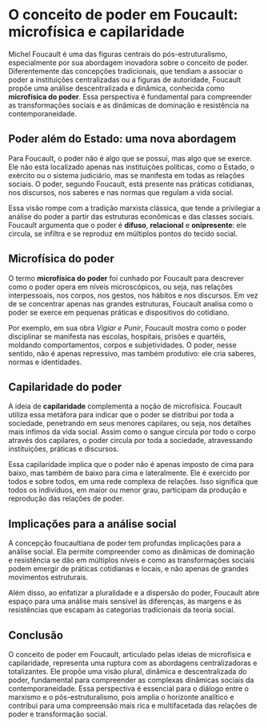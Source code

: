 # O conceito de poder em Foucault: microfísica e capilaridade

Michel Foucault é uma das figuras centrais do pós-estruturalismo, especialmente por sua abordagem inovadora sobre o conceito de poder. Diferentemente das concepções tradicionais, que tendiam a associar o poder a instituições centralizadas ou a figuras de autoridade, Foucault propõe uma análise descentralizada e dinâmica, conhecida como **microfísica do poder**. Essa perspectiva é fundamental para compreender as transformações sociais e as dinâmicas de dominação e resistência na contemporaneidade.

## Poder além do Estado: uma nova abordagem

Para Foucault, o poder não é algo que se possui, mas algo que se exerce. Ele não está localizado apenas nas instituições políticas, como o Estado, o exército ou o sistema judiciário, mas se manifesta em todas as relações sociais. O poder, segundo Foucault, está presente nas práticas cotidianas, nos discursos, nos saberes e nas normas que regulam a vida social.

Essa visão rompe com a tradição marxista clássica, que tende a privilegiar a análise do poder a partir das estruturas econômicas e das classes sociais. Foucault argumenta que o poder é **difuso**, **relacional** e **onipresente**: ele circula, se infiltra e se reproduz em múltiplos pontos do tecido social.

## Microfísica do poder

O termo **microfísica do poder** foi cunhado por Foucault para descrever como o poder opera em níveis microscópicos, ou seja, nas relações interpessoais, nos corpos, nos gestos, nos hábitos e nos discursos. Em vez de se concentrar apenas nas grandes estruturas, Foucault analisa como o poder se exerce em pequenas práticas e dispositivos do cotidiano.

Por exemplo, em sua obra *Vigiar e Punir*, Foucault mostra como o poder disciplinar se manifesta nas escolas, hospitais, prisões e quartéis, moldando comportamentos, corpos e subjetividades. O poder, nesse sentido, não é apenas repressivo, mas também produtivo: ele cria saberes, normas e identidades.

## Capilaridade do poder

A ideia de **capilaridade** complementa a noção de microfísica. Foucault utiliza essa metáfora para indicar que o poder se distribui por toda a sociedade, penetrando em seus menores capilares, ou seja, nos detalhes mais ínfimos da vida social. Assim como o sangue circula por todo o corpo através dos capilares, o poder circula por toda a sociedade, atravessando instituições, práticas e discursos.

Essa capilaridade implica que o poder não é apenas imposto de cima para baixo, mas também de baixo para cima e lateralmente. Ele é exercido por todos e sobre todos, em uma rede complexa de relações. Isso significa que todos os indivíduos, em maior ou menor grau, participam da produção e reprodução das relações de poder.

## Implicações para a análise social

A concepção foucaultiana de poder tem profundas implicações para a análise social. Ela permite compreender como as dinâmicas de dominação e resistência se dão em múltiplos níveis e como as transformações sociais podem emergir de práticas cotidianas e locais, e não apenas de grandes movimentos estruturais.

Além disso, ao enfatizar a pluralidade e a dispersão do poder, Foucault abre espaço para uma análise mais sensível às diferenças, às margens e às resistências que escapam às categorias tradicionais da teoria social.

## Conclusão

O conceito de poder em Foucault, articulado pelas ideias de microfísica e capilaridade, representa uma ruptura com as abordagens centralizadoras e totalizantes. Ele propõe uma visão plural, dinâmica e descentralizada do poder, fundamental para compreender as complexas dinâmicas sociais da contemporaneidade. Essa perspectiva é essencial para o diálogo entre o marxismo e o pós-estruturalismo, pois amplia o horizonte analítico e contribui para uma compreensão mais rica e multifacetada das relações de poder e transformação social.
